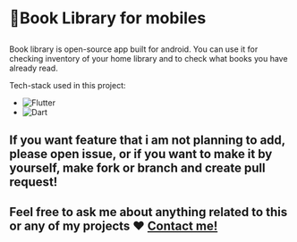 # 📙Book Library for mobiles
##
Book library is open-source app built for android.
You can use it for checking inventory of your home library and to check what books you have already read.

Tech-stack used in this project:

- ![Flutter](https://img.shields.io/badge/Flutter-%2302569B.svg?style=for-the-badge&logo=Flutter&logoColor=white)
- ![Dart](https://img.shields.io/badge/dart-%230175C2.svg?style=for-the-badge&logo=dart&logoColor=white) 

## If you want feature that i am not planning to add, please open issue, or if you want to make it by yourself, make fork or branch and create pull request!
## Feel free to ask me about anything related to this or any of my projects ❤️ <a href="https://github.com/bkmac511#feel-free-to-reach-out-on-discord-or-via-email">Contact me!</a>
